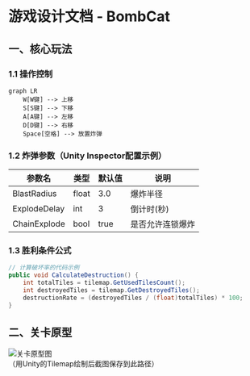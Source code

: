 # 游戏设计文档 - BombCat

## 一、核心玩法
### 1.1 操作控制
```mermaid
graph LR
    W[W键] --> 上移
    S[S键] --> 下移
    A[A键] --> 左移
    D[D键] --> 右移
    Space[空格] --> 放置炸弹
```

### 1.2 炸弹参数（Unity Inspector配置示例）
| 参数名 | 类型 | 默认值 | 说明 |
|--------|------|--------|-----|
| BlastRadius | float | 3.0 | 爆炸半径 |
| ExplodeDelay | int | 3 | 倒计时(秒) |
| ChainExplode | bool | true | 是否允许连锁爆炸 |

### 1.3 胜利条件公式
```csharp
// 计算破坏率的代码示例
public void CalculateDestruction() {
    int totalTiles = tilemap.GetUsedTilesCount(); 
    int destroyedTiles = tilemap.GetDestroyedTiles();
    destructionRate = (destroyedTiles / (float)totalTiles) * 100;
}
```

## 二、关卡原型
![关卡原型图](screenshots/level_prototype.png)  
（用Unity的Tilemap绘制后截图保存到此路径）
